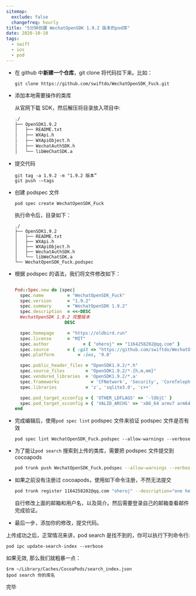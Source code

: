 ```yaml
---
sitemap:
  exclude: false
  changefreq: hourly
title: "5分钟创建 WechatOpenSDK 1.9.2 版本的pod库"
date: 2020-10-10
tags:
  - swift
  - ios
  - pod
---
```


- 在 github 中**新建一个仓库**，git clone 将代码拉下来。比如：

  ```shell
  git clone https://github.com/swiftdo/WechatOpenSDK_Fuck.git
  ```

- 添加本地需要操作的类库

  从官网下载 SDK，然后解压将目录放入项目中:

  ```sh
  ./
  ├── OpenSDK1.9.2
  │   ├── README.txt
  │   ├── WXApi.h
  │   ├── WXApiObject.h
  │   ├── WechatAuthSDK.h
  │   └── libWeChatSDK.a
  ```

- 提交代码
  ```shell
  git tag -a 1.9.2 -m "1.9.2 版本”
  git push -—tags
  ```
- 创建 podspec 文件

  ```shell
  pod spec create WechatOpenSDK_Fuck
  ```

  执行命令后，目录如下：

  ```shell
  ./
  ├── OpenSDK1.9.2
  │   ├── README.txt
  │   ├── WXApi.h
  │   ├── WXApiObject.h
  │   ├── WechatAuthSDK.h
  │   └── libWeChatSDK.a
  └── WechatOpenSDK_Fuck.podspec
  ```

- 根据 podspec 的语法，我们将文件修改如下：

  ```ruby

  Pod::Spec.new do |spec|
    spec.name         = "WechatOpenSDK_Fuck"
    spec.version      = "1.9.2"
    spec.summary      = "WechatOpenSDK 1.9.2"
    spec.description  = <<-DESC
    WechatOpenSDK 1.9.2 完整版本
                     DESC

    spec.homepage     = "https://oldbird.run"
    spec.license      = "MIT"
    spec.author             = { "oheroj" => "1164258202@qq.com" }
    spec.source       = { :git => "https://github.com/swiftdo/WechatOpenSDK_Fuck.git", :tag => "#{spec.version}" }
    spec.platform         = :ios, '9.0'

    spec.public_header_files = "OpenSDK1.9.2/*.h"
    spec.source_files        = "OpenSDK1.9.2/*.{h,m,mm}"
    spec.vendored_libraries  = 'OpenSDK1.9.2/*.a'
    spec.frameworks 	       = 'CFNetwork', 'Security', 'CoreTelephony', 'SystemConfiguration', 'UIKit', 'CoreGraphics', 'Foundation', 'WebKit'
    spec.libraries           = 'z', 'sqlite3.0', 'c++'

    spec.pod_target_xcconfig = { 'OTHER_LDFLAGS' => '-lObjC' }
    spec.pod_target_xcconfig = { 'VALID_ARCHS' => 'x86_64 armv7 arm64' }
  end

  ```

- 完成编辑后，使用`pod spec lint` podspec 文件来验证 podspec 文件是否有效

  ```shell
  pod spec lint WechatOpenSDK_Fuck.podspec --allow-warnings --verbose
  ```

- 为了能让`pod search` 搜索到上传的类库，需要把 podspec 文件提交到 cocoapods

  ```sh
  pod trunk push WechatOpenSDK_Fuck.podspec --allow-warnings --verbose
  ```

- 如果之前没有注册过 cocoapods，使用如下命令注册，不然无法提交

  ```sh
  pod trunk register 1164258202@qq.com "oheroj" --description="one hero of j"
  ```

  自行修改上面的邮箱和用户名，以及简介。然后需要登录自己的邮箱查看邮件完成验证。

- 最后一步，添加你的修改，提交代码。

上传成功之后，正常情况来讲，pod search 是找不到的，你可以执行下列命令行:

```shell
pod ipc update-search-index --verbose
```

如果无效, 那么我们就粗暴一点：

```shell
$rm ~/Library/Caches/CocoaPods/search_index.json
$pod search 你的库名
```

完毕
